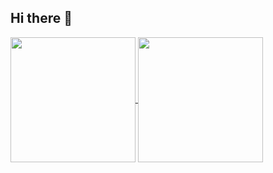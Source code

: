 ## Hi there 👋

<a href="www.nathanmacdiarmid.com">
  <img height=200 align="center" src="https://github-readme-stats.vercel.app/api?username=NathanMacDiarmid&show_icons=true&theme=tokyonight&rank_icon=github&hide=contribs&card_width=200" />
</a>
<a href=www.nathanmacdiarmid.com">
  <img height=200 align="center" src="https://github-readme-stats.vercel.app/api/top-langs/?username=NathanMacDiarmid&layout=compact&card_width=320" />
</a>

<!--
**NathanMacDiarmid/NathanMacDiarmid** is a ✨ _special_ ✨ repository because its `README.md` (this file) appears on your GitHub profile.

Here are some ideas to get you started:

- 🔭 I’m currently working on ...
- 🌱 I’m currently learning ...
- 👯 I’m looking to collaborate on ...
- 🤔 I’m looking for help with ...
- 💬 Ask me about ...
- 📫 How to reach me: ...
- 😄 Pronouns: ...
- ⚡ Fun fact: ...
-->
